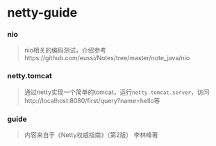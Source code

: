 # netty-guide

### nio
> nio相关的编码测试，介绍参考https://github.com/eussi/Notes/tree/master/note_java/nio

### netty.tomcat
> 通过netty实现一个简单的tomcat，运行`netty.tomcat.server`，访问http://localhost:8080/first/query?name=hello等

### guide
> 内容来自于《Netty权威指南》（第2版） 李林峰著
